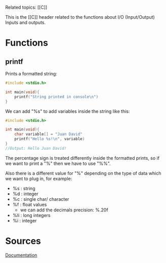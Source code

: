 Related topics: [[C]]

This is the [[C]] header related to the functions about I/O (Input/Output) Inputs and outputs.

# Functions

## printf

Prints a formatted string: 
```C
#include <stdio.h>

int main(void){
	printf("String printed in console\n")
}

```
We can add "%s" to add variables inside the string like this: 
```C
#include <stdio.h>

int main(void){
	char variable[] = "Juan David"
	printf("Hello %s!\n", variable)
}
//Output: Hello Juan David!
```
The percentage sign is treated differently inside the formatted prints, so if we want to print a "%" then we have to use "%\%". 

Also there is a different value for "%" depending on the type of data which we want to plug in, for example: 
+ %s : string
+ %d : integer 
+ %c : single char/ character
+ %f : float values
	+ we can add the decimals precision: %.20f
+ %li : long integers
+ %i : integer

# Sources
[Documentation](https://devdocs.io/c/io)